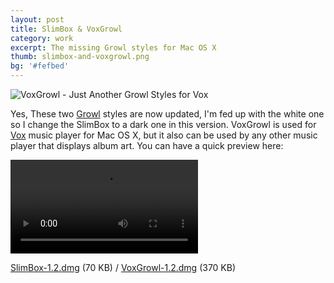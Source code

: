 ```yaml
---
layout: post
title: SlimBox & VoxGrowl
category: work
excerpt: The missing Growl styles for Mac OS X
thumb: slimbox-and-voxgrowl.png
bg: '#fefbed'
---
```


<p><img src="{{ site.file }}/slimbox-voxgrowl.png" alt="VoxGrowl - Just Another Growl Styles for Vox"></p>

<p>Yes, These two <a href="http://growl.info/">Growl</a> styles are now updated, I'm fed up with the white one so I change the SlimBox to a dark one in this version. VoxGrowl is used for <a href="http://www.voxapp.uni.cc/">Vox</a> music player for Mac OS X, but it also can be used by any other music player that displays album art. You can have a quick preview here:</p>

<video controls><source src="{{ site.file }}/slimbox-voxgrowl.mov" type=video/mp4></video>

<p class=download><a href="http://github.com/downloads/sparanoid/slimbox/SlimBox-1.2.dmg">SlimBox-1.2.dmg</a> (70 KB) / <a href="http://github.com/downloads/sparanoid/voxgrowl/VoxGrowl-1.2.dmg">VoxGrowl-1.2.dmg</a> (370 KB)</p>
